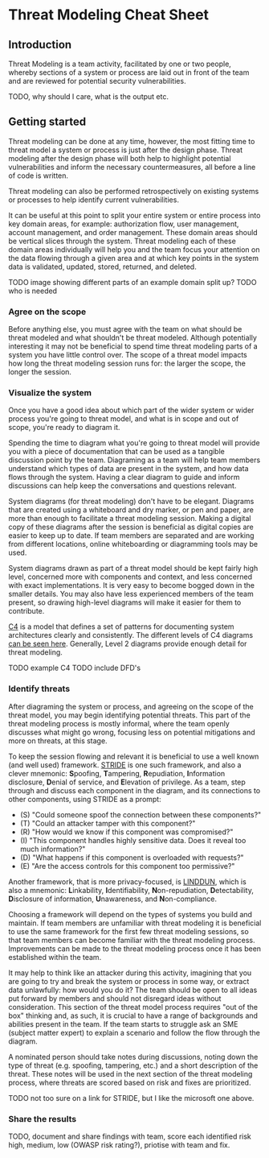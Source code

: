 # Threat Modeling Cheat Sheet

## Introduction

Threat Modeling is a team activity, facilitated by one or two people, whereby sections of a system or process are laid out in front of the team and are reviewed for potential security vulnerabilities.

TODO, why should I care, what is the output etc.

## Getting started

Threat modeling can be done at any time, however, the most fitting time to threat model a system or process is just after the design phase. Threat modeling after the design phase will both help to highlight potential vulnerabilities and inform the necessary countermeasures, all before a line of code is written.

Threat modeling can also be performed retrospectively on existing systems or processes to help identify current vulnerabilities.

It can be useful at this point to split your entire system or entire process into key domain areas, for example: authorization flow, user management, account management, and order management. These domain areas should be vertical slices through the system. Threat modeling each of these domain areas individually will help you and the team focus your attention on the data flowing through a given area and at which key points in the system data is validated, updated, stored, returned, and deleted.

TODO image showing different parts of an example domain split up?
TODO who is needed

### Agree on the scope

Before anything else, you must agree with the team on what should be threat modeled and what shouldn't be threat modeled. Although potentially interesting it may not be beneficial to spend time threat modeling parts of a system you have little control over. The scope of a threat model impacts how long the threat modeling session runs for: the larger the scope, the longer the session.

### Visualize the system

Once you have a good idea about which part of the wider system or wider process you're going to threat model, and what is in scope and out of scope, you're ready to diagram it.

Spending the time to diagram what you're going to threat model will provide you with a piece of documentation that can be used as a tangible discussion point by the team. Diagraming as a team will help team members understand which types of data are present in the system, and how data flows through the system. Having a clear diagram to guide and inform discussions can help keep the conversations and questions relevant.

System diagrams (for threat modeling) don't have to be elegant. Diagrams that are created using a whiteboard and dry marker, or pen and paper, are more than enough to facilitate a threat modeling session. Making a digital copy of these diagrams after the session is beneficial as digital copies are easier to keep up to date. If team members are separated and are working from different locations, online whiteboarding or diagramming tools may be used.

System diagrams drawn as part of a threat model should be kept fairly high level, concerned more with components and context, and less concerned with exact implementations. It is very easy to become bogged down in the smaller details. You may also have less experienced members of the team present, so drawing high-level diagrams will make it easier for them to contribute.

[C4](https://c4model.com/) is a model that defines a set of patterns for documenting system architectures clearly and consistently. The different levels of C4 diagrams [can be seen here](https://c4model.com/#CoreDiagrams). Generally, Level 2 diagrams provide enough detail for threat modeling.

TODO example C4
TODO include DFD's

### Identify threats

After diagraming the system or process, and agreeing on the scope of the threat model, you may begin identifying potential threats. This part of the threat modeling process is mostly informal, where the team openly discusses what might go wrong, focusing less on potential mitigations and more on threats, at this stage.

To keep the session flowing and relevant it is beneficial to use a well known (and well used) framework. [STRIDE](https://www.microsoft.com/security/blog/2007/09/11/stride-chart/) is one such framework, and also a clever mnemonic: **S**poofing, **T**ampering, **R**epudiation, **I**nformation disclosure, **D**enial of service, and **E**levation of privilege. As a team, step through and discuss each component in the diagram, and its connections to other components, using STRIDE as a prompt:

- (S) "Could someone spoof the connection between these components?"
- (T) "Could an attacker tamper with this component?"
- (R) "How would we know if this component was compromised?"
- (I) "This component handles highly sensitive data. Does it reveal too much information?"
- (D) "What happens if this component is overloaded with requests?"
- (E) "Are the access controls for this component too permissive?"

Another framework, that is more privacy-focused, is [LINDDUN](https://www.linddun.org/), which is also a mnemonic: **L**inkability, **I**dentifiability, **N**on-repudiation, **D**etectability, **D**isclosure of information, **U**nawareness, and **N**on-compliance.

Choosing a framework will depend on the types of systems you build and maintain. If team members are unfamiliar with threat modeling it is beneficial to use the same framework for the first few threat modeling sessions, so that team members can become familiar with the threat modeling process. Improvements can be made to the threat modeling process once it has been established within the team.

It may help to think like an attacker during this activity, imagining that you are going to try and break the system or process in some way, or extract data unlawfully: how would you do it? The team should be open to all ideas put forward by members and should not disregard ideas without consideration. This section of the threat model process requires "out of the box" thinking and, as such, it is crucial to have a range of backgrounds and abilities present in the team. If the team starts to struggle ask an SME (subject matter expert) to explain a scenario and follow the flow through the diagram.

A nominated person should take notes during discussions, noting down the type of threat (e.g. spoofing, tampering, etc.) and a short description of the threat. These notes will be used in the next section of the threat modeling process, where threats are scored based on risk and fixes are prioritized.

TODO not too sure on a link for STRIDE, but I like the microsoft one above.

### Share the results

TODO, document and share findings with team, score each identified risk high, medium, low (OWASP risk rating?), priotise with team and fix.
